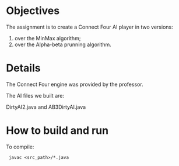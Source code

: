 Objectives
=======
The assignment is to create a Connect Four AI player in two versions:
  1. over the MinMax algorithm;
  2. over the Alpha-beta prunning algorithm.

Details
=======
The Connect Four engine was provided by the professor.

The AI files we built are:

  DirtyAI2.java and AB3DirtyAI.java

How to build and run
=======
To compile:
```
 javac <src_path>/*.java
```

